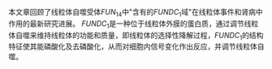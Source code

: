 本文章回顾了线粒体自噬受体$FUN_{14}$中"含有的$FUNDC_{1}$域"在线粒体事件和肾病中作用的最新研究进展。 $FUNDC_{1}$是一种位于线粒体外膜的蛋白质，通过调节线粒体自噬来维持线粒体的功能和质量，即线粒体的选择性降解过程，$FUNDC_{1}$的结构特征使其能磷酸化及去磷酸化，从而对细胞内信号变化作出反应，并调节线粒体自噬。 